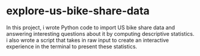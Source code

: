 # explore-us-bike-share-data
In this project, i wrote Python code to import US bike share data and answering interesting questions about it by computing descriptive statistics.
i also wrote a script that takes in raw input to create an interactive experience in the terminal to present these statistics.
